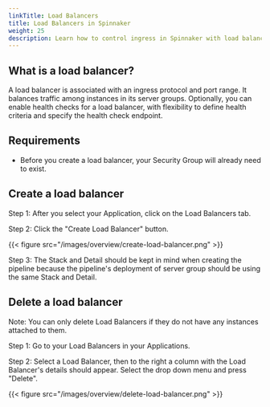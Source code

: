 ```yaml
---
linkTitle: Load Balancers
title: Load Balancers in Spinnaker
weight: 25
description: Learn how to control ingress in Spinnaker with load balancers.
---
```


## What is a load balancer?

A load balancer is associated with an ingress protocol and port range. It balances traffic among instances in its server groups. Optionally, you can enable health checks for a load balancer, with flexibility to define health criteria and specify the health check endpoint.

## Requirements

- Before you create a load balancer, your Security Group will already need to exist.

## Create a load balancer

Step 1: After you select your Application, click on the Load Balancers tab.

Step 2: Click the "Create Load Balancer" button.

{{< figure src="/images/overview/create-load-balancer.png" >}}

Step 3: The Stack and Detail should be kept in mind when creating the pipeline because the pipeline's deployment of server group should be using the same Stack and Detail.

## Delete a load balancer

Note: You can only delete Load Balancers if they do not have any instances attached to them.

Step 1: Go to your Load Balancers in your Applications.

Step 2: Select a Load Balancer, then to the right a column with the Load Balancer's details should appear. Select the drop down menu and press "Delete".

{{< figure src="/images/overview/delete-load-balancer.png" >}}
